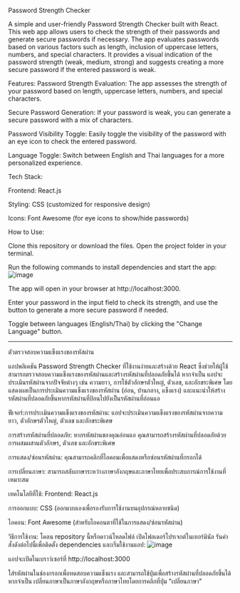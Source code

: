 Password Strength Checker 

  A simple and user-friendly Password Strength Checker built with React. This web app allows users to check the strength of their passwords and generate secure passwords if necessary. The app evaluates passwords based on various factors such as length, inclusion of uppercase letters, numbers, and special characters. It provides a visual indication of the password strength (weak, medium, strong) and suggests creating a more secure password if the entered password is weak.

Features:
  Password Strength Evaluation: The app assesses the strength of your password based on length, uppercase letters, numbers, and special characters.
  
Secure Password Generation: If your password is weak, you can generate a secure password with a mix of characters.

Password Visibility Toggle: Easily toggle the visibility of the password with an eye icon to check the entered password.

Language Toggle: Switch between English and Thai languages for a more personalized experience.

Tech Stack:

Frontend: React.js

Styling: CSS (customized for responsive design)

Icons: Font Awesome (for eye icons to show/hide passwords)

How to Use:

Clone this repository or download the files.
Open the project folder in your terminal.

Run the following commands to install dependencies and start the app:
![image](https://github.com/user-attachments/assets/8904f9d2-301f-4de4-bcc0-597de632115b)

The app will open in your browser at http://localhost:3000.

Enter your password in the input field to check its strength, and use the button to generate a more secure password if needed.

Toggle between languages (English/Thai) by clicking the "Change Language" button.

-----------------------------------------------------------------------------------------------------------------------------------------------------------------------------------------------------------------------------------------------
ตัวตรวจสอบความแข็งแรงของรหัสผ่าน

  แอปพลิเคชัน Password Strength Checker ที่ใช้งานง่ายและสร้างด้วย React ซึ่งช่วยให้ผู้ใช้สามารถตรวจสอบความแข็งแรงของรหัสผ่านและสร้างรหัสผ่านที่ปลอดภัยขึ้นได้ หากจำเป็น แอปจะประเมินรหัสผ่านจากปัจจัยต่างๆ เช่น ความยาว, การใช้ตัวอักษรตัวใหญ่, ตัวเลข, และอักขระพิเศษ โดยแสดงผลเป็นการประเมินความแข็งแรงของรหัสผ่าน (อ่อน, ปานกลาง, แข็งแรง) และแนะนำให้สร้างรหัสผ่านที่ปลอดภัยขึ้นหากรหัสผ่านที่ป้อนไปยังเป็นรหัสผ่านที่อ่อนแอ

ฟีเจอร์:การประเมินความแข็งแรงของรหัสผ่าน: แอปจะประเมินความแข็งแรงของรหัสผ่านจากความยาว, ตัวอักษรตัวใหญ่, ตัวเลข และอักขระพิเศษ

การสร้างรหัสผ่านที่ปลอดภัย: หากรหัสผ่านของคุณอ่อนแอ คุณสามารถสร้างรหัสผ่านที่ปลอดภัยด้วยการผสมผสานตัวอักษร, ตัวเลข และอักขระพิเศษ

การแสดง/ซ่อนรหัสผ่าน: คุณสามารถคลิกที่ไอคอนเพื่อแสดงหรือซ่อนรหัสผ่านที่กรอกได้

การเปลี่ยนภาษา: สามารถสลับภาษาระหว่างภาษาอังกฤษและภาษาไทยเพื่อประสบการณ์การใช้งานที่เหมาะสม

เทคโนโลยีที่ใช้:
Frontend: React.js

การออกแบบ: CSS (ออกแบบเองเพื่อรองรับการใช้งานบนอุปกรณ์หลายชนิด)

ไอคอน: Font Awesome (สำหรับไอคอนตาที่ใช้ในการแสดง/ซ่อนรหัสผ่าน)

วิธีการใช้งาน: โคลน repository นี้หรือดาวน์โหลดไฟล์
เปิดโฟลเดอร์โปรเจกต์ในเทอร์มินัล
รันคำสั่งดังต่อไปนี้เพื่อติดตั้ง dependencies และเริ่มใช้งานแอป:
![image](https://github.com/user-attachments/assets/8904f9d2-301f-4de4-bcc0-597de632115b)

แอปจะเปิดในเบราว์เซอร์ที่ http://localhost:3000

ใส่รหัสผ่านในช่องกรอกเพื่อทดสอบความแข็งแรง และสามารถใช้ปุ่มเพื่อสร้างรหัสผ่านที่ปลอดภัยขึ้นได้หากจำเป็น
เปลี่ยนภาษาเป็นภาษาอังกฤษหรือภาษาไทยโดยการคลิกที่ปุ่ม "เปลี่ยนภาษา"
